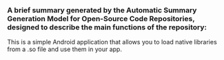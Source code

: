 ### A brief summary generated by the Automatic Summary Generation Model for Open-Source Code Repositories, designed to describe the main functions of the repository:

This is a simple Android application that allows you to load native libraries from a .so file and use them in your app.
